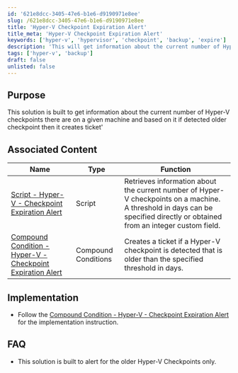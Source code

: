 ```yaml
---
id: '621e8dcc-3405-47e6-b1e6-d9190971e8ee'
slug: /621e8dcc-3405-47e6-b1e6-d9190971e8ee
title: 'Hyper-V Checkpoint Expiration Alert'
title_meta: 'Hyper-V Checkpoint Expiration Alert'
keywords: ['hyper-v', 'hypervisor', 'checkpoint', 'backup', 'expire']
description: 'This will get information about the current number of Hyper-V checkpoints there are on a given machine and based on it if detected older checkpoint then it creates ticket'
tags: ['hyper-v', 'backup']
draft: false
unlisted: false
---
```


## Purpose
This solution is built to get information about the current number of Hyper-V checkpoints there are on a given machine and based on it if detected older checkpoint then it creates ticket'

## Associated Content

| Name                                | Type               | Function                                                                                                      |
|-------------------------------------|--------------------|---------------------------------------------------------------------------------------------------------------|
| [Script - Hyper-V - Checkpoint Expiration Alert](/docs/e2ab9b55-fbd3-4be9-801c-51b813b4bd13) | Script             | Retrieves information about the current number of Hyper-V checkpoints on a machine. A threshold in days can be specified directly or obtained from an integer custom field. |
| [Compound Condition - Hyper-V - Checkpoint Expiration Alert](/docs/4255caf3-73bb-434b-a612-fb1e76f2a10a) | Compound Conditions| Creates a ticket if a Hyper-V checkpoint is detected that is older than the specified threshold in days.     |


## Implementation

- Follow the [Compound Condition - Hyper-V - Checkpoint Expiration Alert](/docs/4255caf3-73bb-434b-a612-fb1e76f2a10a) for the implementation instruction.

## FAQ

- This solution is built to alert for the older Hyper-V Checkpoints only.